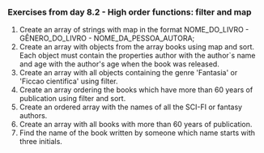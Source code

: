 ### Exercises from day 8.2 - High order functions: filter and map

1. Create an array of strings with map in the format NOME_DO_LIVRO - GÊNERO_DO_LIVRO - NOME_DA_PESSOA_AUTORA;
2. Create an array with objects from the array books using map and sort. Each object must contain the properties author with the author`s name and age with the author's age when the book was released. 
3. Create an array with all objects containing the genre 'Fantasia' or 'Ficcao cientifica' using filter.
4. Create an array ordering the books which have more than 60 years of publication using filter and sort.
5. Create an ordered array with the names of all the SCI-FI or fantasy authors.
6. Create an array with all books with more than 60 years of publication.
7. Find the name of the book written by someone which name starts with three initials.